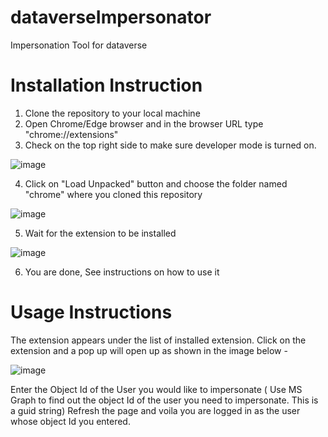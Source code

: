 # dataverseImpersonator
Impersonation Tool for dataverse

# Installation Instruction
1. Clone the repository to your local machine
2. Open Chrome/Edge browser and in the browser URL type "chrome://extensions"
3. Check on the top right side to make sure developer mode is turned on. 

![image](https://user-images.githubusercontent.com/8094988/119896072-61149000-bef3-11eb-9d0e-53bc944c954e.png)

4. Click on "Load Unpacked" button and choose the folder named "chrome" where you cloned this repository

![image](https://user-images.githubusercontent.com/8094988/119896320-b8b2fb80-bef3-11eb-8f82-e385b1b268e8.png)

5. Wait for the extension to be installed

![image](https://user-images.githubusercontent.com/8094988/119896454-e5ffa980-bef3-11eb-822d-ffbc62e6f778.png)

6. You are done, See instructions on how to use it

# Usage Instructions   
The extension appears under the list of installed extension. 
Click on the extension and a pop up will open up as shown in the image below -

![image](https://user-images.githubusercontent.com/8094988/119896712-4393f600-bef4-11eb-94fa-c204ae36fcf9.png)

Enter the Object Id of the User you would like to impersonate ( Use MS Graph to find out the object Id of the user you need to impersonate. This is a guid string)
Refresh the page and voila you are logged in as the user whose object Id you entered.
